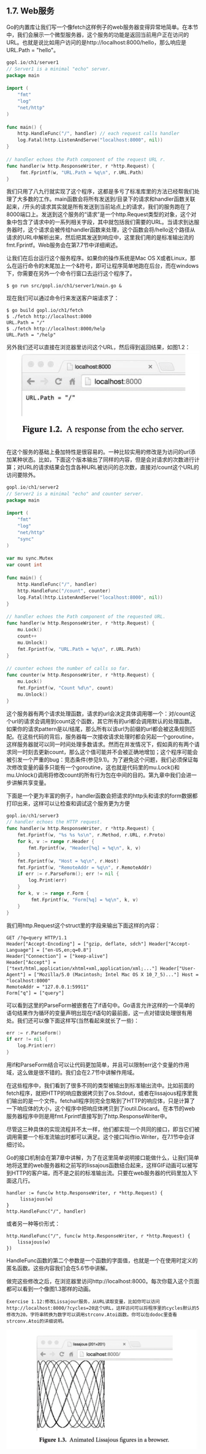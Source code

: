 ## 1.7. Web服务

Go的内置库让我们写一个像fetch这样例子的web服务器变得异常地简单。在本节中，我们会展示一个微型服务器，这个服务的功能是返回当前用户正在访问的URL。也就是说比如用户访问的是http://localhost:8000/hello，那么响应是URL.Path = "hello"。
```go
gopl.io/ch1/server1
// Server1 is a minimal "echo" server.
package main

import (
    "fmt"
    "log"
    "net/http"
)

func main() {
    http.HandleFunc("/", handler) // each request calls handler
    log.Fatal(http.ListenAndServe("localhost:8000", nil))
}

// handler echoes the Path component of the request URL r.
func handler(w http.ResponseWriter, r *http.Request) {
     fmt.Fprintf(w, "URL.Path = %q\n", r.URL.Path)
}
```

我们只用了八九行就实现了这个程序，这都是多亏了标准库里的方法已经帮我们处理了大多数的工作。main函数会将所有发送到/目录下的请求和handler函数关联起来，/开头的请求其实就是所有发送到当前站点上的请求，我们的服务跑在了8000端口上。发送到这个服务的“请求”是一个http.Request类型的对象，这个对象中包含了请求中的一系列相关字段，其中就包括我们需要的URL。当请求到达服务器时，这个请求会被传给handler函数来处理，这个函数会将/hello这个路径从请求的URL中解析出来，然后把其发送到响应中，这里我们用的是标准输出流的fmt.Fprintf。Web服务会在第7.7节中详细阐述。

让我们在后台运行这个服务程序。如果你的操作系统是Mac OS X或者Linux，那么在运行命令的末尾加上一个&符号，即可让程序简单地跑在后台，而在windows下，你需要在另外一个命令行窗口去运行这个程序了。

```
$ go run src/gopl.io/ch1/server1/main.go &
```

现在我们可以通过命令行来发送客户端请求了：

```
$ go build gopl.io/ch1/fetch
$ ./fetch http://localhost:8000
URL.Path = "/"
$ ./fetch http://localhost:8000/help
URL.Path = "/help"
```

另外我们还可以直接在浏览器里访问这个URL，然后得到返回结果，如图1.2：
![](../images/ch1-02.png)

在这个服务的基础上叠加特性是很容易的。一种比较实用的修改是为访问的url添加某种状态。比如，下面这个版本输出了同样的内容，但是会对请求的次数进行计算；对URL的请求结果会包含各种URL被访问的总次数，直接对/count这个URL的访问要除外。

```go
gopl.io/ch1/server2
// Server2 is a minimal "echo" and counter server.
package main

import (
    "fmt"
    "log"
    "net/http"
    "sync"
)

var mu sync.Mutex
var count int

func main() {
    http.HandleFunc("/", handler)
    http.HandleFunc("/count", counter)
    log.Fatal(http.ListenAndServe("localhost:8000", nil))
}

// handler echoes the Path component of the requested URL.
func handler(w http.ResponseWriter, r *http.Request) {
    mu.Lock()
    count++
    mu.Unlock()
    fmt.Fprintf(w, "URL.Path = %q\n", r.URL.Path)
}

// counter echoes the number of calls so far.
func counter(w http.ResponseWriter, r *http.Request) {
    mu.Lock()
    fmt.Fprintf(w, "Count %d\n", count)
    mu.Unlock()
}
```

这个服务器有两个请求处理函数，请求的url会决定具体调用哪一个：对/count这个url的请求会调用到count这个函数，其它所有的url都会调用默认的处理函数。如果你的请求pattern是以/结尾，那么所有以该url为前缀的url都会被这条规则匹配。在这些代码的背后，服务器每一次接收请求处理时都会另起一个goroutine，这样服务器就可以同一时间处理多数请求。然而在并发情况下，假如真的有两个请求同一时刻去更新count，那么这个值可能并不会被正确地增加；这个程序可能会被引发一个严重的bug：竞态条件(参见9.1)。为了避免这个问题，我们必须保证每次修改变量的最多只能有一个goroutine，这也就是代码里的mu.Lock()和mu.Unlock()调用将修改count的所有行为包在中间的目的。第九章中我们会进一步讲解共享变量。

下面是一个更为丰富的例子，handler函数会把请求的http头和请求的form数据都打印出来，这样可以让检查和调试这个服务更为方便

```go
gopl.io/ch1/server3
// handler echoes the HTTP request.
func handler(w http.ResponseWriter, r *http.Request) {
    fmt.Fprintf(w, "%s %s %s\n", r.Method, r.URL, r.Proto)
    for k, v := range r.Header {
        fmt.Fprintf(w, "Header[%q] = %q\n", k, v)
    }
    fmt.Fprintf(w, "Host = %q\n", r.Host)
    fmt.Fprintf(w, "RemoteAddr = %q\n", r.RemoteAddr)
    if err := r.ParseForm(); err != nil {
        log.Print(err)
    }
    for k, v := range r.Form {
         fmt.Fprintf(w, "Form[%q] = %q\n", k, v)
    }
}
```

我们用http.Request这个struct里的字段来输出下面这样的内容：

```
GET /?q=query HTTP/1.1
Header["Accept-Encoding"] = ["gzip, deflate, sdch"] Header["Accept-Language"] = ["en-US,en;q=0.8"]
Header["Connection"] = ["keep-alive"]
Header["Accept"] = ["text/html,application/xhtml+xml,application/xml;..."] Header["User-Agent"] = ["Mozilla/5.0 (Macintosh; Intel Mac OS X 10_7_5)..."] Host = "localhost:8000"
RemoteAddr = "127.0.0.1:59911"
Form["q"] = ["query"]
```

可以看到这里的ParseForm被嵌套在了if语句中。Go语言允许这样的一个简单的语句结果作为循环的变量声明出现在if语句的最前面，这一点对错误处理很有用处。我们还可以像下面这样写(当然看起来就长了一些)：

```go
err := r.ParseForm()
if err != nil {
    log.Print(err)
}
```
用if和ParseForm结合可以让代码更加简单，并且可以限制err这个变量的作用域，这么做是很不错的。我们会在2.7节中讲解作用域。

在这些程序中，我们看到了很多不同的类型被输出到标准输出流中。比如前面的fetch程序，就把HTTP的响应数据拷贝到了os.Stdout，或者在lissajous程序里我们输出的是一个文件。fetchall程序则完全忽略到了HTTP的响应体，只是计算了一下响应体的大小，这个程序中把响应体拷贝到了ioutil.Discard。在本节的web服务器程序中则是用fmt.Fprintf直接写到了http.ResponseWriter中。

尽管这三种具体的实现流程并不太一样，他们都实现一个共同的接口，即当它们被调用需要一个标准流输出时都可以满足。这个接口叫作io.Writer，在7.1节中会详细讨论。

Go的接口机制会在第7章中讲解，为了在这里简单说明接口能做什么，让我们简单地将这里的web服务器和之前写的lissajous函数结合起来，这样GIF动画可以被写到HTTP的客户端，而不是之前的标准输出流。只要在web服务器的代码里加入下面这几行。

```
handler := func(w http.ResponseWriter, r *http.Request) {
     lissajous(w)
}
http.HandleFunc("/", handler)
```

或者另一种等价形式：
```
http.HandleFunc("/", func(w http.ResponseWriter, r *http.Request) {
    lissajous(w)
})
```

HandleFunc函数的第二个参数是一个函数的字面值，也就是一个在使用时定义的匿名函数。这些内容我们会在5.6节中讲解。


做完这些修改之后，在浏览器里访问http://localhost:8000。每次你载入这个页面都可以看到一个像图1.3那样的动画。

```
Exercise 1.12:修改Lissajour服务，从URL读取变量，比如你可以访问http://localhost:8000/?cycles=20这个URL，这样访问可以将程序里的cycles默认的5修改为20。字符串转换为数字可以调用strconv.Atoi函数。你可以在dodoc里查看strconv.Atoi的详细说明。
```
![](../images/ch1-03.png)

